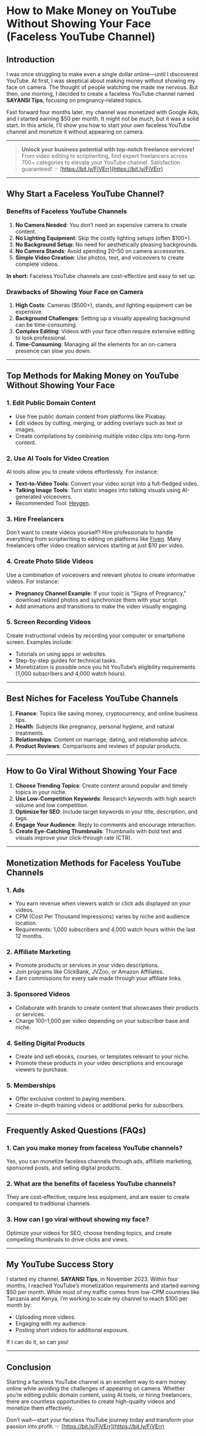 # How to Make Money on YouTube Without Showing Your Face (Faceless YouTube Channel)

## Introduction

I was once struggling to make even a single dollar online—until I discovered YouTube. At first, I was skeptical about making money without showing my face on camera. The thought of people watching me made me nervous. But then, one morning, I decided to create a faceless YouTube channel named **SAYANSI Tips**, focusing on pregnancy-related topics.

Fast forward four months later, my channel was monetized with Google Ads, and I started earning $50 per month. It might not be much, but it was a solid start. In this article, I’ll show you how to start your own faceless YouTube channel and monetize it without appearing on camera.

---

> **Unlock your business potential with top-notch freelance services!** From video editing to scriptwriting, find expert freelancers across 700+ categories to elevate your YouTube channel. Satisfaction guaranteed! ☞ [https://bit.ly/FiVErr](https://bit.ly/FiVErr)

---

## Why Start a Faceless YouTube Channel?

### Benefits of Faceless YouTube Channels
1. **No Camera Needed**: You don’t need an expensive camera to create content.
2. **No Lighting Equipment**: Skip the costly lighting setups (often $100+).
3. **No Background Setup**: No need for aesthetically pleasing backgrounds.
4. **No Camera Stands**: Avoid spending $20–$50 on camera accessories.
5. **Simple Video Creation**: Use photos, text, and voiceovers to create complete videos.

**In short:** Faceless YouTube channels are cost-effective and easy to set up.

### Drawbacks of Showing Your Face on Camera
1. **High Costs**: Cameras ($500+), stands, and lighting equipment can be expensive.
2. **Background Challenges**: Setting up a visually appealing background can be time-consuming.
3. **Complex Editing**: Videos with your face often require extensive editing to look professional.
4. **Time-Consuming**: Managing all the elements for an on-camera presence can slow you down.

---

## Top Methods for Making Money on YouTube Without Showing Your Face

### 1. **Edit Public Domain Content**
- Use free public domain content from platforms like Pixabay.
- Edit videos by cutting, merging, or adding overlays such as text or images.
- Create compilations by combining multiple video clips into long-form content.

### 2. **Use AI Tools for Video Creation**
AI tools allow you to create videos effortlessly. For instance:
- **Text-to-Video Tools**: Convert your video script into a full-fledged video.
- **Talking Image Tools**: Turn static images into talking visuals using AI-generated voiceovers.
- Recommended Tool: [Heygen](https://bit.ly/FiVErr).

### 3. **Hire Freelancers**
Don’t want to create videos yourself? Hire professionals to handle everything from scriptwriting to editing on platforms like [Fiverr](https://bit.ly/FiVErr). Many freelancers offer video creation services starting at just $10 per video.

### 4. **Create Photo Slide Videos**
Use a combination of voiceovers and relevant photos to create informative videos. For instance:
- **Pregnancy Channel Example**: If your topic is "Signs of Pregnancy," download related photos and synchronize them with your script.
- Add animations and transitions to make the video visually engaging.

### 5. **Screen Recording Videos**
Create instructional videos by recording your computer or smartphone screen. Examples include:
- Tutorials on using apps or websites.
- Step-by-step guides for technical tasks.
- Monetization is possible once you hit YouTube’s eligibility requirements (1,000 subscribers and 4,000 watch hours).

---

## Best Niches for Faceless YouTube Channels
1. **Finance**: Topics like saving money, cryptocurrency, and online business tips.
2. **Health**: Subjects like pregnancy, personal hygiene, and natural treatments.
3. **Relationships**: Content on marriage, dating, and relationship advice.
4. **Product Reviews**: Comparisons and reviews of popular products.

---

## How to Go Viral Without Showing Your Face

1. **Choose Trending Topics**: Create content around popular and timely topics in your niche.
2. **Use Low-Competition Keywords**: Research keywords with high search volume and low competition.
3. **Optimize for SEO**: Include target keywords in your title, description, and tags.
4. **Engage Your Audience**: Reply to comments and encourage interaction.
5. **Create Eye-Catching Thumbnails**: Thumbnails with bold text and visuals improve your click-through rate (CTR).

---

## Monetization Methods for Faceless YouTube Channels

### 1. **Ads**
- You earn revenue when viewers watch or click ads displayed on your videos.
- CPM (Cost Per Thousand Impressions) varies by niche and audience location.
- Requirements: 1,000 subscribers and 4,000 watch hours within the last 12 months.

### 2. **Affiliate Marketing**
- Promote products or services in your video descriptions.
- Join programs like ClickBank, JVZoo, or Amazon Affiliates.
- Earn commissions for every sale made through your affiliate links.

### 3. **Sponsored Videos**
- Collaborate with brands to create content that showcases their products or services.
- Charge $100–$1,000 per video depending on your subscriber base and niche.

### 4. **Selling Digital Products**
- Create and sell ebooks, courses, or templates relevant to your niche.
- Promote these products in your video descriptions and encourage viewers to purchase.

### 5. **Memberships**
- Offer exclusive content to paying members.
- Create in-depth training videos or additional perks for subscribers.

---

## Frequently Asked Questions (FAQs)

### 1. Can you make money from faceless YouTube channels?
Yes, you can monetize faceless channels through ads, affiliate marketing, sponsored posts, and selling digital products.

### 2. What are the benefits of faceless YouTube channels?
They are cost-effective, require less equipment, and are easier to create compared to traditional channels.

### 3. How can I go viral without showing my face?
Optimize your videos for SEO, choose trending topics, and create compelling thumbnails to drive clicks and views.

---

## My YouTube Success Story

I started my channel, **SAYANSI Tips**, in November 2023. Within four months, I reached YouTube’s monetization requirements and started earning $50 per month. While most of my traffic comes from low-CPM countries like Tanzania and Kenya, I’m working to scale my channel to reach $100 per month by:
- Uploading more videos.
- Engaging with my audience.
- Posting short videos for additional exposure.

If I can do it, so can you!

---

## Conclusion

Starting a faceless YouTube channel is an excellent way to earn money online while avoiding the challenges of appearing on camera. Whether you’re editing public domain content, using AI tools, or hiring freelancers, there are countless opportunities to create high-quality videos and monetize them effectively.

Don’t wait—start your faceless YouTube journey today and transform your passion into profit. ☞ [https://bit.ly/FiVErr](https://bit.ly/FiVErr)

